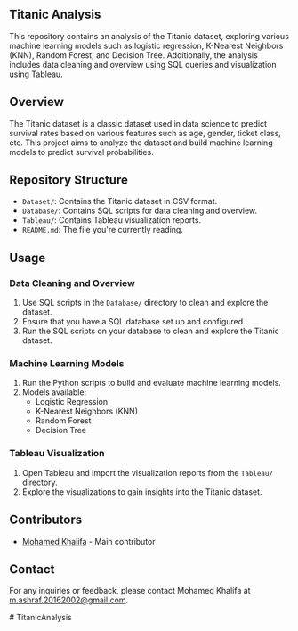 ## Titanic Analysis

This repository contains an analysis of the Titanic dataset, exploring various machine learning models such as logistic regression, K-Nearest Neighbors (KNN), Random Forest, and Decision Tree. Additionally, the analysis includes data cleaning and overview using SQL queries and visualization using Tableau.

## Overview

The Titanic dataset is a classic dataset used in data science to predict survival rates based on various features such as age, gender, ticket class, etc. This project aims to analyze the dataset and build machine learning models to predict survival probabilities.

## Repository Structure

- `Dataset/`: Contains the Titanic dataset in CSV format.
- `Database/`: Contains SQL scripts for data cleaning and overview.
- `Tableau/`: Contains Tableau visualization reports.
- `README.md`: The file you're currently reading.

## Usage

### Data Cleaning and Overview

1. Use SQL scripts in the `Database/` directory to clean and explore the dataset.
2. Ensure that you have a SQL database set up and configured.
3. Run the SQL scripts on your database to clean and explore the Titanic dataset.

### Machine Learning Models

1. Run the Python scripts to build and evaluate machine learning models.
2. Models available:
   - Logistic Regression
   - K-Nearest Neighbors (KNN)
   - Random Forest
   - Decision Tree

### Tableau Visualization

1. Open Tableau and import the visualization reports from the `Tableau/` directory.
2. Explore the visualizations to gain insights into the Titanic dataset.

## Contributors

- [Mohamed Khalifa](https://github.com/MohamedKhalifa1) - Main contributor

## Contact

For any inquiries or feedback, please contact Mohamed Khalifa at m.ashraf.20162002@gmail.com.






 #   T i t a n i c A n a l y s i s 
 
 
